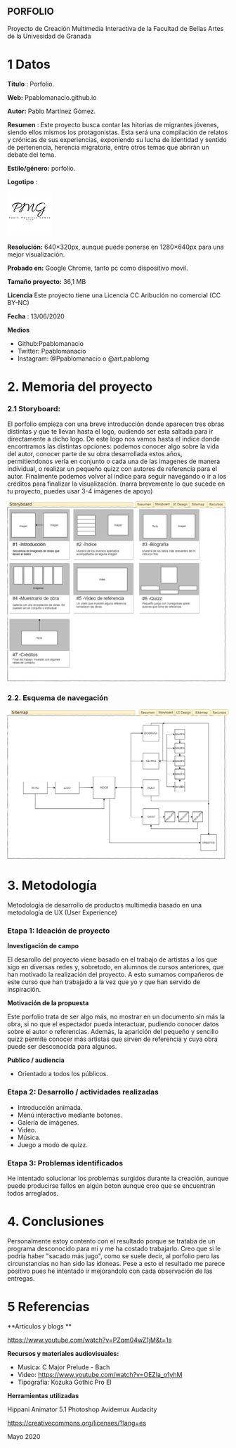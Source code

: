## PORFOLIO

Proyecto de Creación Multimedia Interactiva de la  Facultad de Bellas Artes de la Univesidad de Granada



# 1 Datos 



**Titulo** : Porfolio.

**Web:**   Ppablomanacio.github.io

**Autor:**  Pablo Martínez Gómez.

**Resumen** : Este proyecto busca contar las hitorias de migrantes jóvenes, siendo ellos mismos los protagonistas. Esta será una compilación de relatos y crónicas de sus experiencias, exponiendo su lucha de identidad y sentido de pertenencia, herencia migratoria, entre otros temas que abrirán un debate del tema.

**Estilo/género:**  porfolio.

**Logotipo** : 

![Logotipo](https://github.com/Ppablomanacio/Ppablomanacio.github.io/blob/master/logo%201.jpg) 

**Resolución:**  640×320px, aunque puede ponerse en 1280×640px para una mejor visualización.

**Probado en:**   Google Chrome, tanto pc como dispositivo movil.

**Tamaño proyecto:** 36,1 MB

**Licencia** Este proyecto tiene una Licencia CC Aribución no comercial (CC BY-NC)

**Fecha** : 13/06/2020

**Medios** 
- Github:Ppablomanacio
- Twitter: Ppablomanacio
- Instagram: @Ppablomanacio o @art.pablomg




# 2. Memoria del proyecto 

### 2.1 Storyboard: 



El porfolio empieza con una breve introducción donde aparecen tres obras distintas y que te llevan hasta el logo, oudiendo ser esta saltada para ir directamente a dicho logo. 
De este logo nos vamos hasta el indice donde encontramos las distintas opciones: podemos conocer algo sobre la vida del autor, conocer parte de su obra desarrollada estos años, permitiendonos verla en conjunto o cada una de las imagenes de manera individual, o realizar un pequeño quizz con autores de referencia para el autor. 
Finalmente podemos volver al indice para seguir navegando o ir a los créditos para finalizar la visualización.
(narra brevemente lo que sucede en tu proyecto, puedes usar 3-4 imágenes de apoyo)

![storyboard](https://github.com/Ppablomanacio/Ppablomanacio.github.io/blob/master/CMI_projectTemplate-Storyboard.jpg)



### 2.2. Esquema de navegación 



![navegacion](https://github.com/Ppablomanacio/Ppablomanacio.github.io/blob/master/CMI_projectTemplate-Sitemap.jpg)







# 3. Metodología

Metodología de desarrollo de productos multimedia basado en una metodología de UX (User Experience)



### Etapa 1: Ideación de proyecto

**Investigación de campo** 

El desarollo del proyecto viene basado en el trabajo de artistas a los que sigo en diversas redes y, sobretodo, en alumnos de cursos anteriores, que han motivado la realización del proyecto. A esto sumamos compañeros de este curso que han trabajado a la vez que yo y que han servido de inspiración.



**Motivación de la propuesta** 

Este porfolio trata de ser algo más, no mostrar en un documento sin más la obra, si no que el espectador pueda interactuar, pudiendo conocer datos sobre el autor o referencias. Además, la aparición del pequeño y sencillo quizz permite conocer más artistas que sirven de referencia y cuya obra puede ser desconocida para algunos.



**Publico / audiencia**

- Orientado a todos los públicos.





### Etapa 2: Desarrollo / actividades realizadas


- Introducción animada.
- Menú interactivo mediante botones.
- Galería de imágenes.
- Video.
- Música.
- Juego a modo de quizz.



### Etapa 3: Problemas identificados

He intentado solucionar los problemas surgidos durante la creación, aunque puede producirse fallos en algún boton aunque creo que se encuentran todos arreglados.



# 4. Conclusiones 

Personalmente estoy contento con el resultado porque se trataba de un programa desconocido para mi y me ha costado trabajarlo. Creo que si le podria haber "sacado más jugo", como se suele decir, al porfolio pero las circunstancias no han sido las idoneas. Pese a esto el resultado me parece positivo pues he intentado ir mejorandolo con cada observación de las entregas.







# 5 Referencias 

**Artículos y blogs ** 

https://www.youtube.com/watch?v=PZqm04wZ1jM&t=1s

**Recursos y materiales audiovisuales:**

* Musica: C Major Prelude - Bach 
* Video:  https://www.youtube.com/watch?v=OEZla_o1yhM
* Tipografía: Kozuka Gothic Pro El

**Herramientas utilizadas**

Hippani Animator 5.1
Photoshop
Avidemux
Audacity


https://creativecommons.org/licenses/?lang=es

Mayo 2020
